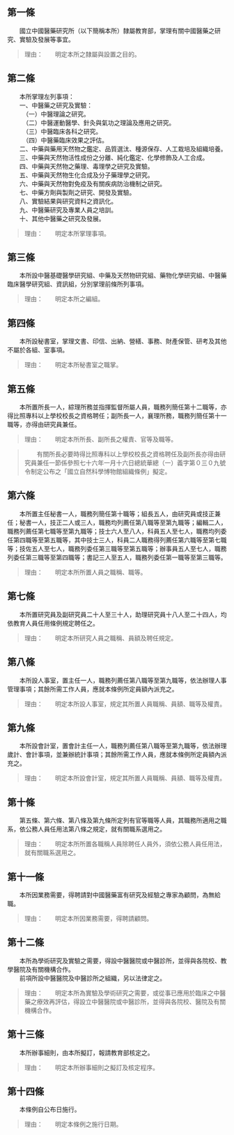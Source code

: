 第一條 
-------
　　國立中國醫藥研究所（以下簡稱本所）隸屬教育部，掌理有關中國醫藥之研究、實驗及發展等事宜。  
> 理由：　　明定本所之隸屬與設置之目的。



第二條 
-------
　　本所掌理左列事項：  
　　一、中醫藥之研究及實驗：  
　　　（一）中醫理論之研究。  
　　　（二）中醫運動醫學、針灸與氣功之理論及應用之研究。  
　　　（三）中醫臨床各科之研究。  
　　　（四）中醫藥臨床效果之評估。  
　　二、中藥與藥用天然物之鑑定、品質選汰、種源保存、人工栽培及組織培養。  
　　三、中藥與天然物活性成份之分離、純化鑑定、化學修飾及人工合成。  
　　四、中藥與天然物之藥理、毒理學之研究及實驗。  
　　五、中藥與天然物生化合成及分子藥理學之研究。  
　　六、中藥與天然物對免疫及有關疾病防治機制之研究。  
　　七、中藥方劑與製劑之研究、開發及實驗。  
　　八、實驗結果與研究資料之資訊化。  
　　九、中醫藥研究及專業人員之培訓。  
　　十、其他中醫藥之研究及發展。  
> 理由：　　明定本所掌理事項。



第三條 
-------
　　本所設中醫基礎醫學研究組、中藥及天然物研究組、藥物化學研究組、中醫藥臨床醫學研究組、資訊組，分別掌理前條所列事項。  
> 理由：　　明定本所之編組。



第四條 
-------
　　本所設秘書室，掌理文書、印信、出納、營繕、事務、財產保管、研考及其他不屬於各組、室事項。  
> 理由：　　明定本所秘書室之職掌。



第五條 
-------
　　本所置所長一人，綜理所務並指揮監督所屬人員，職務列簡任第十二職等，亦得比照專科以上學校校長之資格聘任；副所長一人，襄理所務，職務列簡任第十一職等，亦得由研究員兼任。  
> 理由：　　明定本所所長、副所長之權責、官等及職等。

> 　　有關所長必要時得比照專科以上學校校長之資格聘任及副所長亦得由研究員兼任一節係參照七十六年一月十六日總統華總（一）義字第０三０九號令制定公布之「國立自然科學博物館組織條例」擬定。



第六條 
-------
　　本所置主任秘書一人，職務列簡任第十職等；組長五人，由研究員或技正兼任；秘書一人，技正二人或三人，職務均列薦任第八職等至第九職等；編輯二人，職務列薦任第七職等至第九職等；技士六人至八人，科員五人至七人，職務均列委任第四職等至第五職等，其中技士三人，科員二人職務得列薦任第六職等至第七職等；技佐五人至七人，職務列委任第三職等至第五職等；辦事員五人至七人，職務列委任第三職等至第四職等；書記三人至五人，職務列委任第一職等至第三職等。  
> 理由：　　明定本所所置人員之職稱、職等。



第七條 
-------
　　本所置研究員及副研究員二十人至三十人，助理研究員十八人至二十四人，均依教育人員任用條例規定聘任之。  
> 理由：　　明定本所研究人員之職稱、員額及聘任規定。



第八條 
-------
　　本所設人事室，置主任一人，職務列薦任第八職等至第九職等，依法辦理人事管理事項；其餘所需工作人員，應就本條例所定員額內派充之。  
> 理由：　　明定本所設人事室，規定其所置人員職稱、員額、職等及權責。



第九條 
-------
　　本所設會計室，置會計主任一人，職務列薦任第八職等至第九職等，依法辦理歲計、會計事項，並兼辦統計事項；其餘所需工作人員，應就本條例所定員額內派充之。  
> 理由：　　明定本所設會計室，規定其所置人員職稱、員額、職等及權責。



第十條 
-------
　　第五條、第六條、第八條及第九條所定列有官等職等人員，其職務所適用之職系，依公務人員任用法第八條之規定，就有關職系選用之。  
> 理由：　　明定本所所置各職稱人員除聘任人員外，須依公務人員任用法，就有關職系選用之。



第十一條 
---------
　　本所因業務需要，得聘請對中國醫藥富有研究及經驗之專家為顧問，為無給職。  
> 理由：　　明定本所因業務需要，得聘請顧問。



第十二條 
---------
　　本所為學術研究及實驗之需要，得設中醫醫院或中醫診所，並得與各院校、教學醫院及有關機構合作。  
　　前項所設中醫醫院及中醫診所之組織，另以法律定之。  
> 理由：　　明定本所為實驗及學術研究之需要，或從事已應用於臨床之中醫藥之療效再評估，得設立中醫醫院或中醫診所，並得與各院校、醫院及有關機構合作。



第十三條 
---------
　　本所辦事細則，由本所擬訂，報請教育部核定之。  
> 理由：　　明定本所辦事細則之擬訂及核定程序。



第十四條 
---------
　　本條例自公布日施行。  
> 理由：　　明定本條例之施行日期。